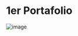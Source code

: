 # 1er Portafolio

![image](https://github.com/user-attachments/assets/33c795f7-a1f0-427e-8ebd-9b8b5726cfc3)
